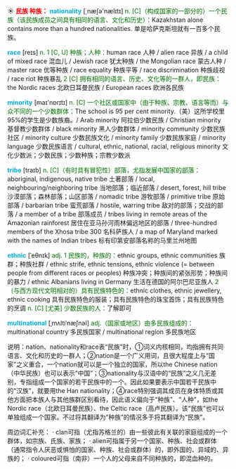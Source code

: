 ☀ <font color="red">**民族 种族：**</font>
<font color="sky blue">**nationality**</font> [͵næʃə'nælɪtɪ] 
<font color="rgb(227, 108, 9)">n. [C]（构成国家的一部分的）一个民族（该民族成员之间具有相同的语言、文化和历史）：</font>Kazakhstan alone contains more than a hundred nationalities. 单是哈萨克斯坦就有一百多个民族。

<font color="sky blue">**race**</font> [reɪs] 
<font color="rgb(227, 108, 9)">n. 1 [C, U] 种族；人种：</font>human race 人种 / alien race 异族 / a child of mixed race 混血儿 / Jewish race 犹太种族 / the Mongolian race 蒙古人种 / master race 优等种族 / race equality 种族平等 / race discrimination 种族歧视 / race riot 种族暴乱 <font color="rgb(227, 108, 9)">2 [C] 拥有相同的语言、历史、文化等的一群人，即民族：</font>the Nordic races 北欧日耳曼民族 / European races 欧洲各民族

<font color="sky blue">**minority**</font> [maɪ'nɒrɪtɪ] 
<font color="rgb(227, 108, 9)">n. [C] 一个社区或国家中（由于种族、宗教、语言等而）与众不同的一个少数群体：</font>The school is 95 per cent minority.（美）这所学校里95%的学生是少数族裔。/ Arab minority 阿拉伯少数民族 / Christian minority 基督教少数群体 / black minority 黑人少数群体 / minority community 少数民族社区 / minority culture 少数民族文化 / minority family 少数民族家庭 / minority language 少数民族语言 / cultural, ethnic, national, racial, religious minority 文化少数派；少数民族；少数种族；宗教少数派
           
<font color="sky blue">**tribe**</font> [traɪb]
<font color="rgb(227, 108, 9)">n. [C]（有时具有冒犯性）部落，尤指发展中国家的部落：</font>aboriginal, indigenous, native tribe 土著部落 / local, neighbouring/neighboring tribe 当地部落；临近部落 / desert, forest, hill tribe 沙漠部落；森林部落；山区部落 / nomadic tribe 游牧部落 / primitive tribe 原始部落 / barbarian tribe 蛮荒部落 / hostile, warring tribe 敌对的部落；交战的部落 / a member of a tribe 部落成员 / tribes living in remote areas of the Amazonian rainforest 居住在亚马孙河雨林偏远地区的部落 / three-hundred members of the Xhosa tribe 300 名科萨族人 / a map of Maryland marked with the names of Indian tribes 标有印第安部落名称的马里兰州地图
                                
<font color="sky blue">**ethnic**</font> [ˈeθnɪk]
<font color="rgb(227, 108, 9)">adj. 1 民族的，种族的：</font>ethnic groups, ethnic communities 族群；种族社群 / ethnic strife, ethnic tensions, ethnic violence (= between people from different races or peoples) 种族冲突；种族间的紧张形势；种族间的暴力 / ethnic Albanians living in Germany 生活在德国的阿尔巴尼亚族人 <font color="rgb(227, 108, 9)">2（与西方现代文明相对的）具有民族特色的：</font>ethnic clothes, ethnic jewellery, ethnic cooking 具有民族特色的服装；具有民族特色的珠宝首饰；具有民族特色的烹调 <font color="rgb(227, 108, 9)">n. [C] [尤美] 少数民族的人：</font>了解即可

<font color="sky blue">**multinational**</font> [ˌmʌltiˈnæʃnəl]
<font color="rgb(227, 108, 9)">adj.（国家或地区）由多民族组成的：</font>multinational country 多民族国家 / multinational region 多民族地区

说明：nation、nationality和race表“民族”时，①词义内核相同，均指拥有共同语言、文化和历史的一群人；②nation是一个广义用词，且很大程度上与“国家”之义重合，一个nation就可以是一个独立的国家，所以the Chinese nation（中华民族）也可以表示“中国”；③nationality与汉语中的“民族”之义几无差别，专指组成一个国家的若干民族中的一个。因此如果要表示中国若干民族中的“汉族”，就要用the Han nationality；④race特别强调其成员在身体特质或其他方面把本族人与其他族群区别看待，因此语义偏向于“种族”、“人种”，如the Nordic race（北欧日耳曼民族）、the Celtic race（高卢民族）。该“民族”也可以单独组成一个国家。不过将其翻译为“种族”的情况多于将其翻译为“民族”。

周边词汇补充：
· clan可指（尤指苏格兰的）由一些彼此有关联的家庭组成的一个群体，如宗族、氏族、家族；
· alien可指属于另一个国家、种族、社会或群体（通常指令人厌恶或惧怕的国家、种族、社会或群体）的，即外国的、异域的、异族的；
· coloured可指（南非）一个人的父母来自不同种族的，即混血种的。
